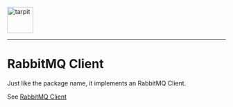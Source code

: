 <p>
    <img src="https://www.tarpit.cc/assets/tarpit.svg" alt="tarpit" height="60">
</p>

---

# RabbitMQ Client

Just like the package name, it implements an RabbitMQ Client.

See [RabbitMQ Client](https://www.tarpit.cc/3-rabbitmq-client)
